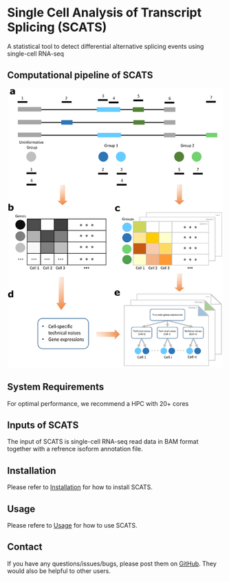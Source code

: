 # Single Cell Analysis of Transcript Splicing (SCATS)
A statistical tool to detect differential alternative splicing events using single-cell RNA-seq

## Computational pipeline of SCATS
<p align="center">
  <img width="500" height="650" src="doc/Fig1.png">
</p>

## System Requirements
For optimal performance, we recommend a HPC with 20+ cores

## Inputs of SCATS
The input of SCATS is single-cell RNA-seq read data in BAM format together with a refrence isoform annotation file.

## Installation
Please refer to [Installation](https://github.com/huyustats/SCATS/blob/master/doc/Install.md) for how to install SCATS.

## Usage
Please refere to [Usage](https://github.com/huyustats/SCATS/blob/master/doc/Usage.md) for how to use SCATS.

## Contact

If you have any questions/issues/bugs, please post them on [GitHub](https://github.com/huyustats/SCATS/issues). They would also be helpful to other users. 



